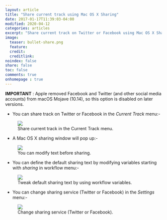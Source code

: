 ```yaml
---
layout: article
title: "Share current track using Mac OS X Sharing"
date: 2017-01-17T11:39:03-04:00
modified: 2020-04-12
categories: articles
excerpt: "Share current track on Twitter or Facebook using Mac OS X Sharing."
image:
  teaser: bullet-share.png
  feature:
  credit:
  creditlink:
noindex: false
share: false
toc: false
comments: true
onhomepage : true
---
```


**IMPORTANT** : Apple removed Facebook and Twitter (and other social media accounts) from macOS Mojave (10.14), so this option is disabled on later versions.

* You can share track on Twitter or Facebook in the *Current Track* menu:-

<figure>
	<img src="{{ site.url }}/images/share1.jpg">
	<figcaption>Share current track in the Current Track menu.</figcaption>
</figure>

* A Mac OS X sharing window will pop up:-

<figure>
	<img src="{{ site.url }}/images/share2.jpg">
	<figcaption>You can modify text before sharing.</figcaption>
</figure>

* You can define the default sharing text by modifying variables starting with _sharing_ in workflow menu:-

<figure>
	<img src="{{ site.url }}/images/share3.jpg">
	<figcaption>Tweak default sharing text by using workflow variables.</figcaption>
</figure>

* You can change sharing service (Twitter or Facebook) in the *Settings* menu:-

<figure>
	<img src="{{ site.url }}/images/share4.jpg">
	<figcaption>Change sharing service (Twitter or Facebook).</figcaption>
</figure>
